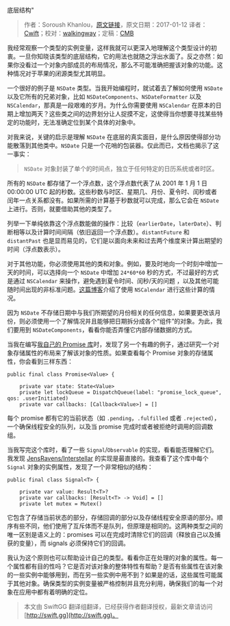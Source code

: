 底层结构"

> 作者：Soroush Khanlou，[原文链接](http://khanlou.com/2017/01/the-underlying-structure/)，原文日期：2017-01-12
> 译者：[Cwift](http://weibo.com/277195544)；校对：[walkingway](http://chengway.in/)；定稿：[CMB](https://github.com/chenmingbiao)
  









我经常观察一个类型的实例变量，这样我就可以更深入地理解这个类型设计的初衷。一旦你知晓该类型的底层结构，它的用法也就随之浮出水面了。反之亦然：如果你没看过一个对象内部成员的布局情况，那么不可能准确把握该对象的功能。这种情况对于苹果的闭源类型尤其明显。



一个很好的例子是 `NSDate` 类型。当我开始编程时，就试着去了解如何使用 `NSDate` 以及它所有的兄弟对象，比如 `NSDateComponents`、`NSDateFormatter` 以及 `NSCalendar`，那真是一段艰难的岁月。为什么你需要使用 `NSCalendar` 在原本的日期上增加两天？这些类之间的边界划分让人捉摸不定，这使得当你想要寻找某些特定的功能时，无法准确定位到某个具体的对象中。

对我来说，关键的启示是理解 `NSDate` 在底层的真实面目，是什么原因使得部分功能散落到其他类中。`NSDate` 只是一个花哨的包装器。仅此而已，文档也揭示了这一事实：

> `NSDate` 对象封装了单个的时间点，独立于任何特定的日历系统或者时区。

所有的 `NSDate` 都存储了一个浮点数，这个浮点数代表了从 2001 年 1 月 1 日 00:00:00 UTC 起的秒数。这些秒数与时区、星期几、月份、夏令时、闰秒或者闰年一点关系都没有。如果所需的计算基于秒数就可以完成，那么它会在 `NSDate` 上进行。否则，就要借助其他的类型了。

列举一下单纯依靠这个浮点数能做的操作：比较（`earlierDate`，`laterDate`）、判断相等以及计算时间间隔（依旧返回一个浮点数）。`distantFuture` 和 `distantPast` 也是显而易见的，它们是以面向未来和过去两个维度来计算出期望的时间（浮点数表示）。

对于其他功能，你必须使用其他的类和对象。例如，要及时地向一个时刻中增加一天的时间，可以选择向一个 `NSDate` 中增加 `24*60*60` 秒的方式，不过最好的方式是通过 `NSCalendar` 来操作，避免遇到夏令时间、闰秒/天的问题 ，以及其他可能随时间出现的非标准问题。[这篇博客](http://atomicbird.com/blog/date-math-is-hard-lets-do-it-tomorrow)介绍了使用 `NSCalendar` 进行这些计算的情况。

因为 `NSDate` 不存储日期中与我们所期望的月份相关的任何信息，如果要更改该月份，则必须使用一个了解情况并且能够把日期拆分成各个“组件”的对象。为此，我们要用到 `NSDateComponents`，看看你能否弄懂它内部存储数据的方式。

当我在编写[我自己的 Promise 库](https://github.com/khanlou/Promise/)时，发现了另一个有趣的例子，通过研究一个对象存储属性的布局来了解该对象的性质。如果查看每个 Promise 对象的存储属性，你会看到三样东西：

    
    public final class Promise<Value> {
        
        private var state: State<Value>
        private let lockQueue = DispatchQueue(label: "promise_lock_queue", qos: .userInitiated)
        private var callbacks: [Callback<Value>] = []

每个 promise 都有它的当前状态（如 `.pending`，`.fulfilled` 或者 `.rejected`），一个确保线程安全的队列，以及当 promise 完成时或者被拒绝时调用的回调数组。

当我写完这个库时，看了一些 `Signal`/`Observable` 的实现，看看能否理解它们。我发现 [JensRavens/Interstellar](https://github.com/JensRavens/Interstellar) 的实现是最直接的。我查看了这个库中每个 `Signal` 对象的实例属性，发现了一个非常相似的结构：

    
    public final class Signal<T> {
        
        private var value: Result<T>?
        private var callbacks: [Result<T> -> Void] = []
        private let mutex = Mutex()

它包含了存储当前状态的部分，存储回调的部分以及存储线程安全原语的部分。顺序有些不同，他们使用了互斥体而不是队列，但原理是相同的。这两种类型之间的唯一区别是语义上的：promises 可以在完成时清除它们的回调（释放自己以及捕获的变量），而 signals 必须保持它们的回调。

我认为这个原则也可以帮助设计自己的类型。看看你正在处理的对象的属性。每一个属性都有目的性吗？它是否对该对象的整体特性有帮助？是否有些属性在该对象的一些实例中能够用到，而在另一些实例中用不到？如果是的话，这些属性可能属于其他对象。确保类型的实例变量被严格控制并且充分利用，确保我们的每一个对象在应用中都有着明确的定位。
> 本文由 SwiftGG 翻译组翻译，已经获得作者翻译授权，最新文章请访问 [http://swift.gg](http://swift.gg)。